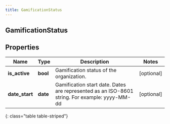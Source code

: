 ```yaml
---
title: GamificationStatus
---
```

## GamificationStatus

## Properties

|Name | Type | Description | Notes|
|------------ | ------------- | ------------- | -------------|
| **is_active** | **bool** | Gamification status of the organization. | [optional] |
| **date_start** | **date** | Gamification start date. Dates are represented as an ISO-8601 string. For example: yyyy-MM-dd | [optional] |
{: class="table table-striped"}


